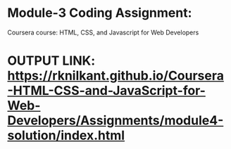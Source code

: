 # Module-3 Coding Assignment:
Coursera course: HTML, CSS, and Javascript for Web Developers


# OUTPUT LINK: https://rknilkant.github.io/Coursera-HTML-CSS-and-JavaScript-for-Web-Developers/Assignments/module4-solution/index.html

